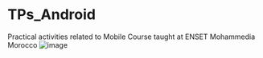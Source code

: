 # TPs_Android
Practical activities related to Mobile Course taught at ENSET Mohammedia Morocco ![image](https://user-images.githubusercontent.com/126424654/221653315-fae82a54-6634-4784-8102-5740f51b0832.png)
